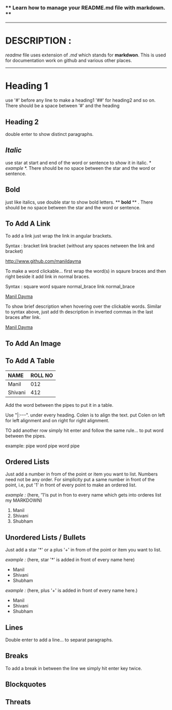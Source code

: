 ### ** **Learn how to manage your README.md file with markdown.** **
-----

# DESCRIPTION :

*readme* file uses extension of *.md* which stands for **markdwon**. This is used for documentation work on github and various other  places.

-----


# Heading 1 

use '#' before any line to make a heading1 '##' for heading2 and so on. There should be a space between '#' and the heading

## Heading 2

double enter to show distinct paragraphs. 

## *Italic*
use star at start and end of the word or sentence to show it in italic. * *example* *. There should be no space between the star and the word or sentence.

## **Bold**

just like italics, use double star to show bold letters.  ** **bold** ** . There should be no space between the star and the word or sentence.

## **To Add A Link**

To add a link just wrap the link in angular brackets.

Syntax :  bracket link bracket  (without any spaces netween the link and bracket)

<http://www.github.com/manildayma>

To make a word clickable... first wrap the word(s) in sqaure braces and
then right beside it add link in normal braces.

Syntax :  square word square normal_brace link normal_brace

[Manil Dayma](http://www.github.com/manildayma)

To show brief description when hovering over
the clickable words. Similar to syntax above,
just add th description in inverted commas in
the last braces after link.


[Manil Dayma](http://www.github.com/manildayma "This is my GitHub profile" )



## **To Add An Image**




## **To Add A Table**
|NAME|ROLL NO|
|:----|:----|
|Manil|012|
|Shivani|412|

Add the word between the pipes to put it in a table. 

Use "|:---". under every heading.
Colen is to align the text. put Colen on left 
for left alignment and on right for right
alignment. 

TO add another row simply hit enter and
follow the same rule... to put word between
the pipes.

example:  pipe word pipe word pipe


## Ordered Lists

Just add a number in from of the point or item you want to list. Numbers need not be any order. For simplicity put a same number in front of the point, i.e, put '1' in front of every point to make an ordered list.

*example :*  (here, '1'is put in fron to every name which gets into orderes list my MARKDOWN)  


1. Manil
1. Shivani
1. Shubham



## Unordered Lists / Bullets

Just add a star '*' or a plus '+' in from of the point or item you want to list.

*example :* (here, star '*' is added in front of every name here)

* Manil
* Shivani
* Shubham

*example :* (here, plus '+' is added in front of every name here.)

+ Manil
+ Shivani
+ Shubham



## **Lines**

Double enter to add a line... to separat paragraphs. 


## **Breaks**

To add a break in between the line we simply hit enter key twice. 


## **Blockquotes**




## **Threats**


